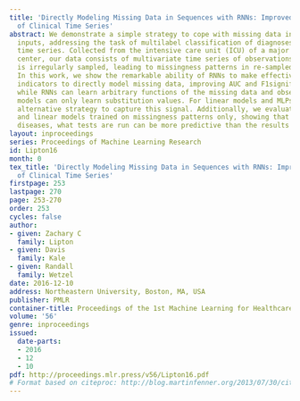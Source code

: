 ```yaml
---
title: 'Directly Modeling Missing Data in Sequences with RNNs: Improved Classification
  of Clinical Time Series'
abstract: We demonstrate a simple strategy to cope with missing data in sequential
  inputs, addressing the task of multilabel classification of diagnoses given clinical
  time series. Collected from the intensive care unit (ICU) of a major urban medical
  center, our data consists of multivariate time series of observations. The data
  is irregularly sampled, leading to missingness patterns in re-sampled sequences.
  In this work, we show the remarkable ability of RNNs to make effective use of binary
  indicators to directly model missing data, improving AUC and F1significantly. However,
  while RNNs can learn arbitrary functions of the missing data and observations, linear
  models can only learn substitution values. For linear models and MLPs, we show an
  alternative strategy to capture this signal. Additionally, we evaluate LSTMs, MLPs,
  and linear models trained on missingness patterns only, showing that for several
  diseases, what tests are run can be more predictive than the results themselves.
layout: inproceedings
series: Proceedings of Machine Learning Research
id: Lipton16
month: 0
tex_title: 'Directly Modeling Missing Data in Sequences with RNNs: Improved Classification
  of Clinical Time Series'
firstpage: 253
lastpage: 270
page: 253-270
order: 253
cycles: false
author:
- given: Zachary C
  family: Lipton
- given: Davis
  family: Kale
- given: Randall
  family: Wetzel
date: 2016-12-10
address: Northeastern University, Boston, MA, USA
publisher: PMLR
container-title: Proceedings of the 1st Machine Learning for Healthcare Conference
volume: '56'
genre: inproceedings
issued:
  date-parts:
  - 2016
  - 12
  - 10
pdf: http://proceedings.mlr.press/v56/Lipton16.pdf
# Format based on citeproc: http://blog.martinfenner.org/2013/07/30/citeproc-yaml-for-bibliographies/
---
```

